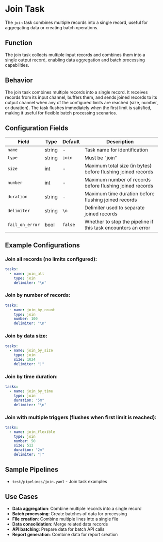 # Join Task

The `join` task combines multiple records into a single record, useful for aggregating data or creating batch operations.

## Function

The join task collects multiple input records and combines them into a single output record, enabling data aggregation and batch processing capabilities.

## Behavior

The join task combines multiple records into a single record. It receives records from its input channel, buffers them, and sends joined records to its output channel when any of the configured limits are reached (size, number, or duration). The task flushes immediately when the first limit is satisfied, making it useful for flexible batch processing scenarios.

## Configuration Fields

| Field | Type | Default | Description |
|-------|------|---------|-------------|
| `name` | string | - | Task name for identification |
| `type` | string | `join` | Must be "join" |
| `size` | int | - | Maximum total size (in bytes) before flushing joined records |
| `number` | int | - | Maximum number of records before flushing joined records |
| `duration` | string | - | Maximum time duration before flushing joined records |
| `delimiter` | string | `\n` | Delimiter used to separate joined records |
| `fail_on_error` | bool | `false` | Whether to stop the pipeline if this task encounters an error |

## Example Configurations

### Join all records (no limits configured):
```yaml
tasks:
  - name: join_all
    type: join
    delimiter: "\n"
```

### Join by number of records:
```yaml
tasks:
  - name: join_by_count
    type: join
    number: 100
    delimiter: "\n"
```

### Join by data size:
```yaml
tasks:
  - name: join_by_size
    type: join
    size: 1024
    delimiter: "|"
```

### Join by time duration:
```yaml
tasks:
  - name: join_by_time
    type: join
    duration: "5m"
    delimiter: "\n"
```

### Join with multiple triggers (flushes when first limit is reached):
```yaml
tasks:
  - name: join_flexible
    type: join
    number: 50
    size: 512
    duration: "2m"
    delimiter: "|"
```

## Sample Pipelines

- `test/pipelines/join.yaml` - Join task examples

## Use Cases

- **Data aggregation**: Combine multiple records into a single record
- **Batch processing**: Create batches of data for processing
- **File creation**: Combine multiple lines into a single file
- **Data consolidation**: Merge related data records
- **API batching**: Prepare data for batch API calls
- **Report generation**: Combine data for report creation